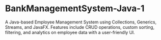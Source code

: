 # BankManagementSystem-Java-1
A Java-based Employee Management System using Collections, Generics, Streams, and JavaFX. Features include CRUD operations, custom sorting, filtering, and analytics on employee data with a user-friendly UI.

